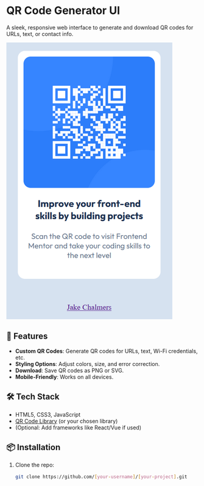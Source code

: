# QR Code Generator UI

A sleek, responsive web interface to generate and download QR codes for URLs, text, or contact info.

![QR Code Generator Demo](/Project/assets/Demo-Screenshot.png)

## 🚀 Features

- **Custom QR Codes**: Generate QR codes for URLs, text, Wi-Fi credentials, etc.
- **Styling Options**: Adjust colors, size, and error correction.
- **Download**: Save QR codes as PNG or SVG.
- **Mobile-Friendly**: Works on all devices.

## 🛠️ Tech Stack

- HTML5, CSS3, JavaScript
- [QR Code Library](https://github.com/davidshimjs/qrcodejs) (or your chosen library)
- (Optional: Add frameworks like React/Vue if used)

## 📦 Installation

1. Clone the repo:
   ```bash
   git clone https://github.com/[your-username]/[your-project].git
   ```
